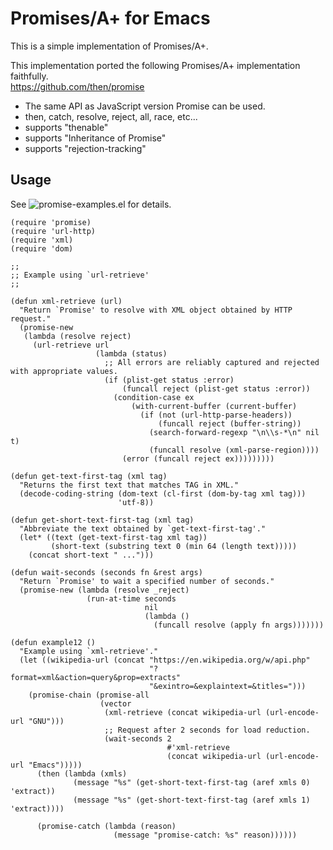 Promises/A+ for Emacs
=====================

This is a simple implementation of Promises/A+.  

This implementation ported the following Promises/A+ implementation faithfully.  
https://github.com/then/promise

* The same API as JavaScript version Promise can be used.
 * then, catch, resolve, reject, all, race, etc...
* supports "thenable"
* supports "Inheritance of Promise"
* supports "rejection-tracking"

Usage
-----

See ![promise-examples.el](https://github.com/chuntaro/emacs-promise/blob/master/promise-examples.el) for details.


```emacs-lisp
(require 'promise)
(require 'url-http)
(require 'xml)
(require 'dom)

;;
;; Example using `url-retrieve'
;;

(defun xml-retrieve (url)
  "Return `Promise' to resolve with XML object obtained by HTTP request."
  (promise-new
   (lambda (resolve reject)
     (url-retrieve url
                   (lambda (status)
                     ;; All errors are reliably captured and rejected with appropriate values.
                     (if (plist-get status :error)
                         (funcall reject (plist-get status :error))
                       (condition-case ex
                           (with-current-buffer (current-buffer)
                             (if (not (url-http-parse-headers))
                                 (funcall reject (buffer-string))
                               (search-forward-regexp "\n\\s-*\n" nil t)
                               (funcall resolve (xml-parse-region))))
                         (error (funcall reject ex)))))))))

(defun get-text-first-tag (xml tag)
  "Returns the first text that matches TAG in XML."
  (decode-coding-string (dom-text (cl-first (dom-by-tag xml tag)))
                        'utf-8))

(defun get-short-text-first-tag (xml tag)
  "Abbreviate the text obtained by `get-text-first-tag'."
  (let* ((text (get-text-first-tag xml tag))
         (short-text (substring text 0 (min 64 (length text)))))
    (concat short-text " ...")))

(defun wait-seconds (seconds fn &rest args)
  "Return `Promise' to wait a specified number of seconds."
  (promise-new (lambda (resolve _reject)
                 (run-at-time seconds
                              nil
                              (lambda ()
                                (funcall resolve (apply fn args)))))))

(defun example12 ()
  "Example using `xml-retrieve'."
  (let ((wikipedia-url (concat "https://en.wikipedia.org/w/api.php"
                               "?format=xml&action=query&prop=extracts"
                               "&exintro=&explaintext=&titles=")))
    (promise-chain (promise-all
                    (vector
                     (xml-retrieve (concat wikipedia-url (url-encode-url "GNU")))
                     ;; Request after 2 seconds for load reduction.
                     (wait-seconds 2
                                   #'xml-retrieve
                                   (concat wikipedia-url (url-encode-url "Emacs")))))
      (then (lambda (xmls)
              (message "%s" (get-short-text-first-tag (aref xmls 0) 'extract))
              (message "%s" (get-short-text-first-tag (aref xmls 1) 'extract))))

      (promise-catch (lambda (reason)
                       (message "promise-catch: %s" reason))))))
```
